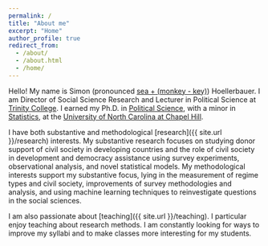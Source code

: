```yaml
---
permalink: /
title: "About me"
excerpt: "Home"
author_profile: true
redirect_from:
  - /about/
  - /about.html
  - /home/
---
```


Hello! My name is Simon (pronounced [sea + (monkey - key)](https://translate.google.com/?sl=en&tl=de&text=simon&op=translate)) Hoellerbauer. I am Director of Social Science Research
and Lecturer in Political Science at [Trinity College](https://www.trincoll.edu/).
I earned my Ph.D. in [Political Science](https://politicalscience.unc.edu/), with a minor in [Statistics](https://stor.unc.edu/), at the [University of North Carolina at Chapel Hill](https://www.unc.edu/).

I have both substantive and methodological [research]({{ site.url }}/research) interests. My substantive research focuses on studying donor support of civil society in developing countries and the role of civil society in development and democracy assistance using survey experiments, observational analysis, and novel statistical models. My methodological interests support my substantive focus, lying in the measurement of regime types and civil society, improvements of survey methodologies and analysis, and using machine learning techniques to reinvestigate questions in the social sciences.

I am also passionate about [teaching]({{ site.url }}/teaching). I particular enjoy teaching about research methods. I am constantly looking for ways to improve my syllabi and to make classes more interesting for my students.
